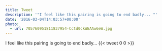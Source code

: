 ```yaml
---
title: Tweet
description: '"I feel like this pairing is going to end badly... "'
date: '2016-03-04T14:03:57+00:00'
photo:
  - url: 705760951811837954-Cctd0ckWEAAw6eW.jpg
---
```

I feel like this pairing is going to end badly... 
      {{< tweet 0 0 >}}
    
